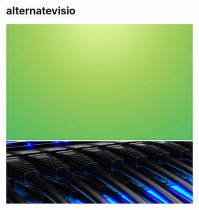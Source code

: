 # alternatevisio
![wallpaperbetter](https://github.com/magicickey/alternatevisio/blob/main/wallpaperbetter.jpg?raw=true)
![twitter-header-cover-1500x500-comp](https://github.com/magicickey/alternatevisio/blob/main/twitter-header-cover-1500x500-comp.jpg?raw=true)
